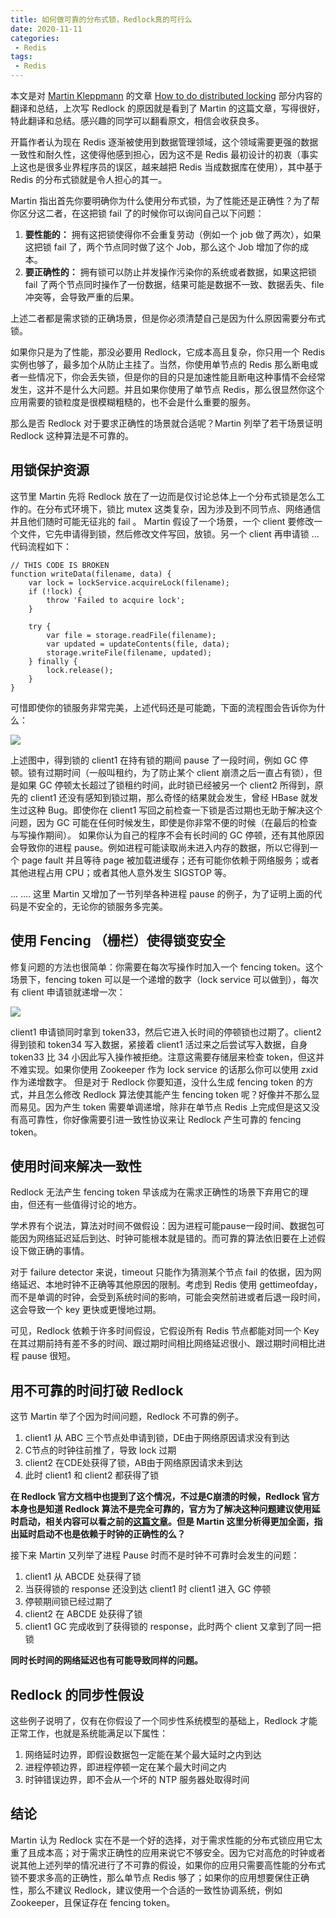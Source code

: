 ```yaml
---
title: 如何做可靠的分布式锁，Redlock真的可行么
date: 2020-11-11 
categories:
 - Redis
tags:
 - Redis
---
```



本文是对 [Martin Kleppmann](https://martin.kleppmann.com/) 的文章 [How to do distributed locking](https://martin.kleppmann.com/2016/02/08/how-to-do-distributed-locking.html) 部分内容的翻译和总结，上次写 Redlock 的原因就是看到了 Martin 的这篇文章，写得很好，特此翻译和总结。感兴趣的同学可以翻看原文，相信会收获良多。

开篇作者认为现在 Redis 逐渐被使用到数据管理领域，这个领域需要更强的数据一致性和耐久性，这使得他感到担心，因为这不是 Redis 最初设计的初衷（事实上这也是很多业界程序员的误区，越来越把 Redis 当成数据库在使用），其中基于 Redis 的分布式锁就是令人担心的其一。

Martin 指出首先你要明确你为什么使用分布式锁，为了性能还是正确性？为了帮你区分这二者，在这把锁 fail 了的时候你可以询问自己以下问题： 
1. **要性能的：** 拥有这把锁使得你不会重复劳动（例如一个 job 做了两次），如果这把锁 fail 了，两个节点同时做了这个 Job，那么这个 Job 增加了你的成本。
2. **要正确性的：** 拥有锁可以防止并发操作污染你的系统或者数据，如果这把锁 fail 了两个节点同时操作了一份数据，结果可能是数据不一致、数据丢失、file 冲突等，会导致严重的后果。

上述二者都是需求锁的正确场景，但是你必须清楚自己是因为什么原因需要分布式锁。

如果你只是为了性能，那没必要用 Redlock，它成本高且复杂，你只用一个 Redis 实例也够了，最多加个从防止主挂了。当然，你使用单节点的 Redis 那么断电或者一些情况下，你会丢失锁，但是你的目的只是加速性能且断电这种事情不会经常发生，这并不是什么大问题。并且如果你使用了单节点 Redis，那么很显然你这个应用需要的锁粒度是很模糊粗糙的，也不会是什么重要的服务。

那么是否 Redlock 对于要求正确性的场景就合适呢？Martin 列举了若干场景证明 Redlock 这种算法是不可靠的。

## 用锁保护资源
这节里 Martin 先将 Redlock 放在了一边而是仅讨论总体上一个分布式锁是怎么工作的。在分布式环境下，锁比 mutex 这类复杂，因为涉及到不同节点、网络通信并且他们随时可能无征兆的 fail 。
Martin 假设了一个场景，一个 client 要修改一个文件，它先申请得到锁，然后修改文件写回，放锁。另一个 client 再申请锁 ... 代码流程如下：

```
// THIS CODE IS BROKEN
function writeData(filename, data) {
    var lock = lockService.acquireLock(filename);
    if (!lock) {
        throw 'Failed to acquire lock';
    }

    try {
        var file = storage.readFile(filename);
        var updated = updateContents(file, data);
        storage.writeFile(filename, updated);
    } finally {
        lock.release();
    }
}
```

可惜即使你的锁服务非常完美，上述代码还是可能跪，下面的流程图会告诉你为什么：

![](https://martin.kleppmann.com/2016/02/unsafe-lock.png)

上述图中，得到锁的 client1 在持有锁的期间 pause 了一段时间，例如 GC 停顿。锁有过期时间（一般叫租约，为了防止某个 client 崩溃之后一直占有锁），但是如果 GC 停顿太长超过了锁租约时间，此时锁已经被另一个 client2 所得到，原先的 client1 还没有感知到锁过期，那么奇怪的结果就会发生，曾经 HBase 就发生过这种 Bug。即使你在 client1 写回之前检查一下锁是否过期也无助于解决这个问题，因为 GC 可能在任何时候发生，即使是你非常不便的时候（在最后的检查与写操作期间）。
如果你认为自己的程序不会有长时间的 GC 停顿，还有其他原因会导致你的进程 pause。例如进程可能读取尚未进入内存的数据，所以它得到一个 page fault 并且等待 page 被加载进缓存；还有可能你依赖于网络服务；或者其他进程占用 CPU；或者其他人意外发生 SIGSTOP 等。

... .... 这里 Martin 又增加了一节列举各种进程 pause 的例子，为了证明上面的代码是不安全的，无论你的锁服务多完美。

## 使用 Fencing （栅栏）使得锁变安全
修复问题的方法也很简单：你需要在每次写操作时加入一个 fencing token。这个场景下，fencing token 可以是一个递增的数字（lock service 可以做到），每次有 client 申请锁就递增一次：

![](https://martin.kleppmann.com/2016/02/fencing-tokens.png)

client1 申请锁同时拿到 token33，然后它进入长时间的停顿锁也过期了。client2 得到锁和 token34 写入数据，紧接着 client1 活过来之后尝试写入数据，自身 token33 比 34 小因此写入操作被拒绝。注意这需要存储层来检查 token，但这并不难实现。如果你使用 Zookeeper 作为 lock service 的话那么你可以使用 zxid 作为递增数字。
但是对于 Redlock 你要知道，没什么生成 fencing token 的方式，并且怎么修改 Redlock 算法使其能产生 fencing token 呢？好像并不那么显而易见。因为产生 token 需要单调递增，除非在单节点 Redis 上完成但是这又没有高可靠性，你好像需要引进一致性协议来让 Redlock 产生可靠的 fencing token。

## 使用时间来解决一致性
Redlock 无法产生 fencing token 早该成为在需求正确性的场景下弃用它的理由，但还有一些值得讨论的地方。

学术界有个说法，算法对时间不做假设：因为进程可能pause一段时间、数据包可能因为网络延迟延后到达、时钟可能根本就是错的。而可靠的算法依旧要在上述假设下做正确的事情。

对于 failure detector 来说，timeout 只能作为猜测某个节点 fail 的依据，因为网络延迟、本地时钟不正确等其他原因的限制。考虑到 Redis 使用 gettimeofday，而不是单调的时钟，会受到系统时间的影响，可能会突然前进或者后退一段时间，这会导致一个 key 更快或更慢地过期。

可见，Redlock 依赖于许多时间假设，它假设所有 Redis 节点都能对同一个 Key 在其过期前持有差不多的时间、跟过期时间相比网络延迟很小、跟过期时间相比进程 pause 很短。

## 用不可靠的时间打破 Redlock 
这节 Martin 举了个因为时间问题，Redlock 不可靠的例子。

1. client1 从 ABC 三个节点处申请到锁，DE由于网络原因请求没有到达
2. C节点的时钟往前推了，导致 lock 过期
3. client2 在CDE处获得了锁，AB由于网络原因请求未到达
4. 此时 client1 和 client2 都获得了锁

**在 Redlock 官方文档中也提到了这个情况，不过是C崩溃的时候，Redlock 官方本身也是知道 Redlock 算法不是完全可靠的，官方为了解决这种问题建议使用延时启动，相关内容可以看之前的[这篇文章](https://zhuanlan.zhihu.com/p/40915772)。但是 Martin 这里分析得更加全面，指出延时启动不也是依赖于时钟的正确性的么？**

接下来 Martin 又列举了进程 Pause 时而不是时钟不可靠时会发生的问题：

1. client1 从 ABCDE 处获得了锁
2. 当获得锁的 response 还没到达 client1 时 client1 进入 GC 停顿
3. 停顿期间锁已经过期了
4. client2 在 ABCDE 处获得了锁
5. client1 GC 完成收到了获得锁的 response，此时两个 client 又拿到了同一把锁

**同时长时间的网络延迟也有可能导致同样的问题。**

## Redlock 的同步性假设
这些例子说明了，仅有在你假设了一个同步性系统模型的基础上，Redlock 才能正常工作，也就是系统能满足以下属性：

1. 网络延时边界，即假设数据包一定能在某个最大延时之内到达
2. 进程停顿边界，即进程停顿一定在某个最大时间之内
3. 时钟错误边界，即不会从一个坏的 NTP 服务器处取得时间

## 结论
Martin 认为 Redlock 实在不是一个好的选择，对于需求性能的分布式锁应用它太重了且成本高；对于需求正确性的应用来说它不够安全。因为它对高危的时钟或者说其他上述列举的情况进行了不可靠的假设，如果你的应用只需要高性能的分布式锁不要求多高的正确性，那么单节点 Redis 够了；如果你的应用想要保住正确性，那么不建议 Redlock，建议使用一个合适的一致性协调系统，例如 Zookeeper，且保证存在 fencing token。
